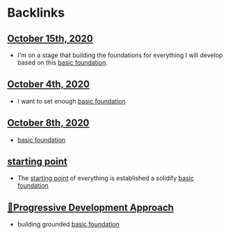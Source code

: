 
# Backlinks
## [October 15th, 2020](<October 15th, 2020.md>)
- I'm on a stage that building the foundations for everything I will develop based on this [basic foundation](<basic foundation.md>).

## [October 4th, 2020](<October 4th, 2020.md>)
- I want to set enough [basic foundation](<basic foundation.md>)

## [October 8th, 2020](<October 8th, 2020.md>)
- [basic foundation](<basic foundation.md>)

## [starting point](<starting point.md>)
- The [starting point](<starting point.md>) of everything is established a solidify [basic foundation](<basic foundation.md>)

## [🌱Progressive Development Approach](<🌱Progressive Development Approach.md>)
- building grounded [basic foundation](<basic foundation.md>)

